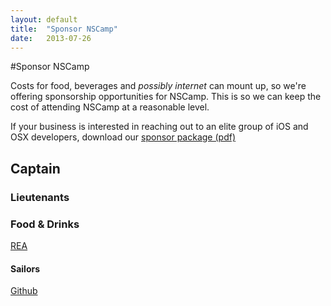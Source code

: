 ```yaml
---
layout: default
title:  "Sponsor NSCamp"
date:   2013-07-26
---
```


#Sponsor NSCamp

Costs for food, beverages and *possibly internet* can mount up, 
so we're offering sponsorship opportunities for NSCamp. This is so we can keep the cost
of attending NSCamp at a reasonable level. 

If your business is interested in reaching out to an elite group of iOS and OSX developers, download our [sponsor package (pdf)](https://docs.google.com/file/d/0ByJ_GJ0AlOhbRHdxTlJBUlJRR0E/edit?usp=sharing)



<div id="sponsor-captains" class="sponsors-1">
  <h2>Captain</h2>
  <div class="sponsor"></div>
</div>

<div id="sponsor-lientenants" class="sponsors-2">
  <h3>Lieutenants</h3>
  <div class="sponsor"></div>
  <div class="sponsor"></div>
</div>

<div id="sponsor-food-drinks" class="sponsors-2">
  <h3>Food &amp; Drinks</h3>
  <a href="http://realestate.com.au" class="sponsor sponsor-rea"><div>REA</div></a>
  <div class="sponsor"></div>
  <div class="sponsor"></div>
  <div class="sponsor"></div>
</div>


<div id="sponsor-sailors" class="sponsors-3">
  <h4>Sailors</h4>
  <a href="http://github.com" class="sponsor sponsor-github"><div>Github</div></a>
  <div class="sponsor"></div>
  <div class="sponsor"></div>
  <div class="sponsor"></div>
  <div class="sponsor"></div>
  <div class="sponsor"></div>
</div>


